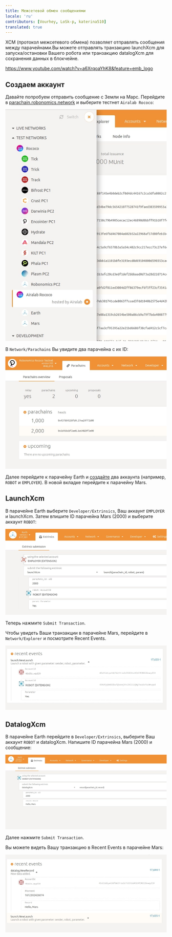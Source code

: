 ```yaml
---
title: Межсетевой обмен сообщениями
locale: 'ru' 
contributors: [Vourhey, LoSk-p, katerina510]
translated: true
---
```


XCM (протокол межсетевого обмена) позволяет отправлять сообщения между парачейнами.Вы можете отправлять транзакцию launchXcm для запуска/остановки Вашего робота или транзакцию datalogXcm для сохранения данных в блокчейне.

https://www.youtube.com/watch?v=a6XrqoaYhK8&feature=emb_logo

## Создаем аккаунт

Давайте попробуем отправить сообщение с Земли на Марс.
Перейдите в [parachain.robonomics.network](https://parachain.robonomics.network/#/explorer) и выберите тестнет `Airalab Rococo`:

![тестнеты](./images/cross-chain/testnet.jpg)

В `Network/Parachains` Вы увидите два парачейна с их ID:

![id](./images/cross-chain/Parachains_id.jpg)

Далее перейдите к парачейну Earth и [создайте](https://wiki.robonomics.network/docs/ru/create-account-in-dapp/) два аккаунта (например, `ROBOT` и `EMPLOYER`). В новой вкладке перейдите к парачейну Mars.

## LaunchXcm

В парачейне Earth выберите `Developer/Extrinsics`, Ваш аккаунт `EMPLOYER` и launchXcm. Затем впишите ID парачейна Mars (2000) и выберите аккаунт `ROBOT`:

![launch](./images/cross-chain/launch.jpg)

Теперь нажмите `Submit Transaction`.

Чтобы увидеть Ваши транзакции в парачейне Mars, перейдите в `Network/Explorer` и посмотрите Recent Events.

![recent_launch](./images/cross-chain/recent_launch.jpg)

## DatalogXcm

В парачейне Earth перейдите в `Developer/Extrinsics`, выберите Ваш аккаунт `ROBOT` и datalogXcm. Напишите ID парачейна Mars (2000) и сообщение:

![datalog](./images/cross-chain/datalog.jpg)

Далее нажмите `Submit Transaction`.

Вы можете видеть Вашу транзакцию в Recent Events в парачейне Mars:

![recent_datalog](./images/cross-chain/recent_datalog.jpg)
